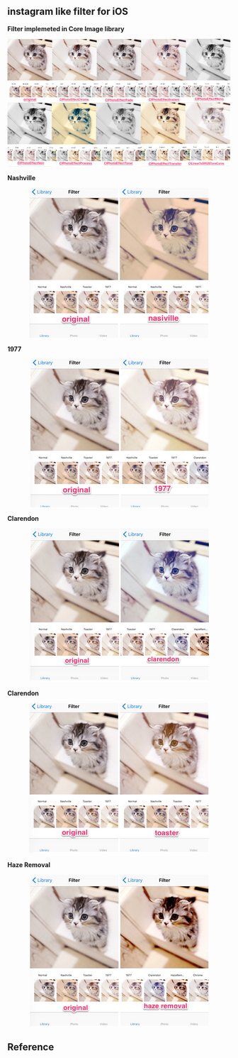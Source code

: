 ## instagram like filter for iOS


**Filter implemeted in Core Image library**

<div style="text-align: center">
    <img src="image/instagram_like_filter_default_thumbnail_with_filter_name.png">
</div>

**Nashville**

<div style="text-align: center">
    <img src="image/instagram_like_filter_thumbnail_original_nasiville.png">
</div>

**1977**

<div style="text-align: center">
    <img src="image/instagram_like_filter_thumbnail_original_1977.png">
</div>

**Clarendon**

<div style="text-align: center">
    <img src="image/instagram_like_filter_thumbnail_original_clarendon.png">
</div>

**Clarendon**

<div style="text-align: center">
    <img src="image/instagram_like_filter_thumbnail_original_toaster.png">
</div>

**Haze Removal**

<div style="text-align: center">
    <img src="image/instagram_like_filter_thumbnail_original_haze_removal.png">
</div>

## Reference
